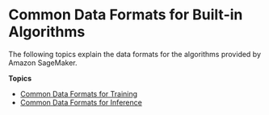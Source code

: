 # Common Data Formats for Built\-in Algorithms<a name="sagemaker-algo-common-data-formats"></a>

The following topics explain the data formats for the algorithms provided by Amazon SageMaker\.

**Topics**
+ [Common Data Formats for Training](cdf-training.md)
+ [Common Data Formats for Inference](cdf-inference.md)